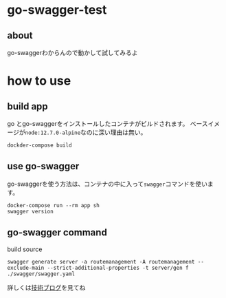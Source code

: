 # go-swagger-test

## about
go-swaggerわからんので動かして試してみるよ

# how to use

## build app

go とgo-swaggerをインストールしたコンテナがビルドされます。
ベースイメージが`node:12.7.0-alpine`なのに深い理由は無い。

```
dockder-compose build
```

## use go-swagger
go-swaggerを使う方法は、コンテナの中に入って`swagger`コマンドを使います。

```
docker-compose run --rm app sh
swagger version
```

## go-swagger command

build source

```
swagger generate server -a routemanagement -A routemanagement --exclude-main --strict-additional-properties -t server/gen f ./swagger/swagger.yaml
```

詳しくは[技術ブログ](https://future-architect.github.io/articles/20200630/)を見てね
